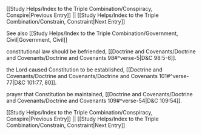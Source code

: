 [[Study Helps/Index to the Triple Combination/Conspiracy, Conspire|Previous Entry]]  ||  [[Study Helps/Index to the Triple Combination/Constrain, Constraint|Next Entry]]

 See also [[Study Helps/Index to the Triple Combination/Government, Civil|Government, Civil]]

 constitutional law should be befriended, [[Doctrine and Covenants/Doctrine and Covenants/Doctrine and Covenants 98#^verse-5|D&C 98:5-6]].

 the Lord caused Constitution to be established, [[Doctrine and Covenants/Doctrine and Covenants/Doctrine and Covenants 101#^verse-77|D&C 101:77, 80]].

 prayer that Constitution be maintained, [[Doctrine and Covenants/Doctrine and Covenants/Doctrine and Covenants 109#^verse-54|D&C 109:54]].

[[Study Helps/Index to the Triple Combination/Conspiracy, Conspire|Previous Entry]]  ||  [[Study Helps/Index to the Triple Combination/Constrain, Constraint|Next Entry]]
